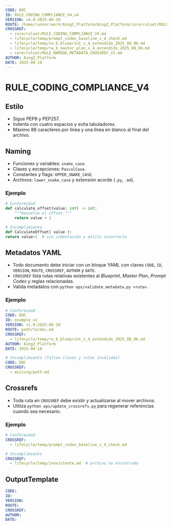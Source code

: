 ```yaml
---
CODE: DOC
ID: RULE_CODING_COMPLIANCE_V4_v4
VERSION: v4.0-2025-08-10
ROUTE: /home/runner/work/AingZ_Platform/AingZ_Platform/core/rulset/RULE_CODING_COMPLIANCE_V4.md
CROSSREF:
  - core/rulset/RULE_CODING_COMPLIANCE_V4.md
  - lifecycle/temp/prompt_codex_baseline_v_4_check.md
  - lifecycle/temp/rw_b_blueprint_v_4_extendido_2025_08_06.md
  - lifecycle/temp/rw_b_master_plan_v_4_extendido_2025_08_06.md
  - core/rulset/RULE_NAMING_METADATA_CROSSREF_V1.md
AUTHOR: AingZ_Platform
DATE: 2025-08-10
---
```

# RULE_CODING_COMPLIANCE_V4

## Estilo
- Sigue PEP8 y PEP257.
- Indenta con cuatro espacios y evita tabuladores.
- Máximo 88 caracteres por línea y una línea en blanco al final del archivo.

## Naming
- Funciones y variables: `snake_case`.
- Clases y excepciones: `PascalCase`.
- Constantes y flags: `UPPER_SNAKE_CASE`.
- Archivos: `lower_snake_case` y extensión acorde (`.py`, `.md`).

### Ejemplo
```python
# Conformidad
def calculate_offset(value: int) -> int:
    """Devuelve el offset."""
    return value + 1

# Incumplimiento
def CalculateOffset( value ):
return value+1  # sin indentación y estilo incorrecto
```

## Metadatos YAML
- Todo documento debe iniciar con un bloque YAML con claves `CODE`, `ID`, `VERSION`,
  `ROUTE`, `CROSSREF`, `AUTHOR` y `DATE`.
- `CROSSREF` lista rutas relativas existentes al _Blueprint_, _Master Plan_,
  _Prompt Codex_ y reglas relacionadas.
- Valida metadatos con `python ops/validate_metadata.py <ruta>`.

### Ejemplo
```yaml
# Conformidad
CODE: DOC
ID: example_v1
VERSION: v1.0-2025-08-10
ROUTE: path/to/doc.md
CROSSREF:
  - lifecycle/temp/rw_b_blueprint_v_4_extendido_2025_08_06.md
AUTHOR: AingZ_Platform
DATE: 2025-08-10

# Incumplimiento (faltan claves y rutas inválidas)
CODE: DOC
CROSSREF:
  - missing/path.md
```

## Crossrefs
- Toda ruta en `CROSSREF` debe existir y actualizarse al mover archivos.
- Utiliza `python ops/update_crossrefs.py` para regenerar referencias cuando sea necesario.

### Ejemplo
```yaml
# Conformidad
CROSSREF:
  - lifecycle/temp/prompt_codex_baseline_v_4_check.md

# Incumplimiento
CROSSREF:
  - lifecycle/temp/inexistente.md  # archivo no encontrado
```

## OutputTemplate
```yaml
CODE:
ID:
VERSION:
ROUTE:
CROSSREF:
AUTHOR:
DATE:
```
